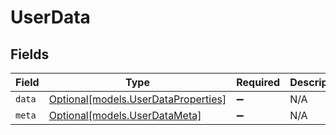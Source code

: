 # UserData


## Fields

| Field                                                                  | Type                                                                   | Required                                                               | Description                                                            |
| ---------------------------------------------------------------------- | ---------------------------------------------------------------------- | ---------------------------------------------------------------------- | ---------------------------------------------------------------------- |
| `data`                                                                 | [Optional[models.UserDataProperties]](../models/userdataproperties.md) | :heavy_minus_sign:                                                     | N/A                                                                    |
| `meta`                                                                 | [Optional[models.UserDataMeta]](../models/userdatameta.md)             | :heavy_minus_sign:                                                     | N/A                                                                    |